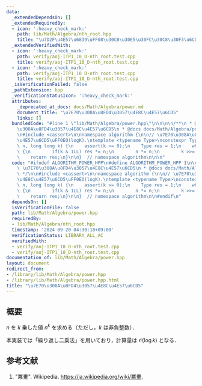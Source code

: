 ```yaml
---
data:
  _extendedDependsOn: []
  _extendedRequiredBy:
  - icon: ':heavy_check_mark:'
    path: lib/Math/Algebra/nth_root.hpp
    title: "\u7D2F\u4E57\u6839\uFF08\u30CB\u30E5\u30FC\u30C8\u30F3\u6CD5\uFF09"
  _extendedVerifiedWith:
  - icon: ':heavy_check_mark:'
    path: verify/aoj-ITP1_10_D-nth_root.test.cpp
    title: verify/aoj-ITP1_10_D-nth_root.test.cpp
  - icon: ':heavy_check_mark:'
    path: verify/aoj-ITP1_10_D-nth_root.test.cpp
    title: verify/aoj-ITP1_10_D-nth_root.test.cpp
  _isVerificationFailed: false
  _pathExtension: hpp
  _verificationStatusIcon: ':heavy_check_mark:'
  attributes:
    _deprecated_at_docs: docs/Math/Algebra/power.md
    document_title: "\u7E70\u308A\u8FD4\u3057\u4E8C\u4E57\u6CD5"
    links: []
  bundledCode: "#line 1 \"lib/Math/Algebra/power.hpp\"\n\n\n\n/**\n * @brief \u7E70\
    \u308A\u8FD4\u3057\u4E8C\u4E57\u6CD5\n * @docs docs/Math/Algebra/power.md\n */\n\
    \n#include <cassert>\n\nnamespace algorithm {\n\n// \u7E70\u308A\u8FD4\u3057\u4E8C\
    \u4E57\u6CD5\uFF0EO(logK).\ntemplate <typename Type>\nconstexpr Type ipow(Type\
    \ n, long long k) {\n    assert(k >= 0);\n    Type res = 1;\n    while(k > 0)\
    \ {\n        if(k & 1LL) res *= n;\n        n *= n;\n        k >>= 1;\n    }\n\
    \    return res;\n}\n\n}  // namespace algorithm\n\n\n"
  code: "#ifndef ALGORITHM_POWER_HPP\n#define ALGORITHM_POWER_HPP 1\n\n/**\n * @brief\
    \ \u7E70\u308A\u8FD4\u3057\u4E8C\u4E57\u6CD5\n * @docs docs/Math/Algebra/power.md\n\
    \ */\n\n#include <cassert>\n\nnamespace algorithm {\n\n// \u7E70\u308A\u8FD4\u3057\
    \u4E8C\u4E57\u6CD5\uFF0EO(logK).\ntemplate <typename Type>\nconstexpr Type ipow(Type\
    \ n, long long k) {\n    assert(k >= 0);\n    Type res = 1;\n    while(k > 0)\
    \ {\n        if(k & 1LL) res *= n;\n        n *= n;\n        k >>= 1;\n    }\n\
    \    return res;\n}\n\n}  // namespace algorithm\n\n#endif\n"
  dependsOn: []
  isVerificationFile: false
  path: lib/Math/Algebra/power.hpp
  requiredBy:
  - lib/Math/Algebra/nth_root.hpp
  timestamp: '2024-09-20 04:30:18+09:00'
  verificationStatus: LIBRARY_ALL_AC
  verifiedWith:
  - verify/aoj-ITP1_10_D-nth_root.test.cpp
  - verify/aoj-ITP1_10_D-nth_root.test.cpp
documentation_of: lib/Math/Algebra/power.hpp
layout: document
redirect_from:
- /library/lib/Math/Algebra/power.hpp
- /library/lib/Math/Algebra/power.hpp.html
title: "\u7E70\u308A\u8FD4\u3057\u4E8C\u4E57\u6CD5"
---
```

## 概要

$n$ を $k$ 乗した値 $n^k$ を求める（ただし，$k$ は非負整数）．

本実装では「繰り返し二乗法」を用いており，計算量は $\mathcal{O}(\log k)$ となる．


## 参考文献

1. "冪乗". Wikipedia. <https://ja.wikipedia.org/wiki/冪乗>.
